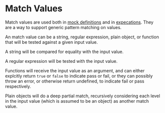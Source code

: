 # Match Values

Match values are used both in [mock definitions](./Mock-API.md) and in [expecations](./Expectation-API.md).
They are a way to support generic pattern matching on values.

An match value can be a string, regular expression, plain object, or function that will be tested against a given input value.

A string will be compared for equality with the input value.

A regular expression will be tested with the input value.

Functions will receive the input value as an argument,
and can either explcitly return `true` or `false` to indicate pass or fail,
or they can possibly throw an error, or otherwise return undefined, to indicate
fail or pass respectively.

Plain objects will do a deep partial match, recursively considering each level
in the input value (which is assumed to be an object) as another match value.
